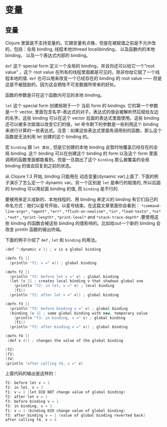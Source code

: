 # 变量

## 变量

Clojure 里面是不支持变量的。它跟变量有点像，但是在被赋值之前是不允许改的，包括：全局 binding, 线程本地(thread local)binding， 以及函数内的本地 binding， 以及一个表达式内部的 binding。

`def` 这个 special form 定义一个全局的 binding，并且你还可以给它一个”root value” ，这个 root value 在所有的线程里面都是可见的，除非你给它赋了一个线程本地的值. `def` 也可以用来改变一个已经存在的 binding 的 root value —— 但是这是不被鼓励的，因为这会牺牲不可变数据所带来的好处。

函数的参数是只在这个函数内可见的本地 binding。

`let` 这个 special form 创建局限于一个 当前 form 的 bindings. 它的第一个参数是一个 vector, 里面包含名字-表达式的对子。表达式的值会被解析然后赋给左边的名字。这些 binding 可以在这个 vector 后面的表达式里面使用。这些 binding 还可以被多次赋值以改变它们的值，let 命令剩下的参数是一些利用这个 binding 来进行计算的一些表达式。注意：如果这些表达式里面有调用别的函数，那么这个函数是无法利用 let 创建的这个 binding 的。

宏 `binding` 跟 `let 类似` , 但是它创建的本地 binding 会暂时地覆盖已经存在的全局 binding. 这个 binding 可以在创建这个 binding 的 form 以及这个 form 里面调用的函数里面都能看到。但是一旦跳出了这个 `binding` 那么被覆盖的全局 binding 的值会回复到之前的状态。

从 Clojure 1.3 开始, binding 只能用在 动态变量(dynamic var)上面了. 下面的例子演示了怎么定一个 dynamic var。另一个区别是 `let` 是串行的赋值的, 所以后面的 binding 可以用前面 binding 的值, 而 `binding` 是不行的.

要被用来定义成新的、本地线程的、用 binding 来定义的 binding 有它们自己的命名方式：她们以星号开始，以星号结束。在这篇文章里面你会看到： `*command-line-args*` , `*agent*` , `*err*` , `*flush-on-newline*` , `*in*` , `*load-tests*` , `*ns*` , `*out*` , `*print-length*` , `*print-level*` and `*stack-trace-depth*` .要使用这些 binding 的函数会被这些 binding 的值影响的。比如给*out*一个新的 binding 会改变 println 函数的输出终端。

下面的例子介绍了 `def` , `let` 和 `binding` 的用法。

```java
(def ^:dynamic v 1) ; v is a global binding

(defn f1 []
  (println "f1: v =" v)) ; global binding

(defn f2 []
  (println "f2: before let v =" v) ; global binding
  (let [v 2] ; creates local binding v that shadows global one
    (println "f2: in let, v =" v) ; local binding
    (f1))
  (println "f2: after let v =" v)) ; global binding

(defn f3 []
  (println "f3: before binding v =" v) ; global binding
  (binding [v 3] ; same global binding with new, temporary value
    (println "f3: in binding, v =" v) ; global binding
    (f1))
  (println "f3: after binding v =" v)) ; global binding

(defn f4 []
 (def v 4)) ; changes the value of the global binding

(f2)
(f3)
(f4)
(println "after calling f4, v =" v) 
```

上面代码的输出是这样的：

```java
f2: before let v = 1
f2: in let, v = 2
f1: v = 1 (let DID NOT change value of global binding)
f2: after let v = 1
f3: before binding v = 1
f3: in binding, v = 3
f1: v = 3 (binding DID change value of global binding)
f3: after binding v = 1 (value of global binding reverted back)
after calling f4, v = 4 
```